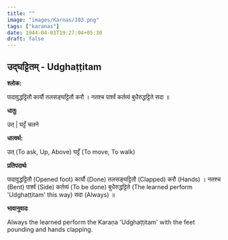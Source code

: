 ```yaml
---
title: ""
image: "images/Karnas/103.png"
tags: ["karanas"]
date: 1944-04-03T19:27:04+05:30
draft: false
---
```


## उद्घट्टितम् - Udghaṭṭitam

**श्लोक:**

पादावुद्धट्टितौ कार्यौ तलसङ्घट्टितौ करौ । नतश्च पार्श्वं कर्तव्यं बुधैरुद्धट्टिते सदा ॥

**धातुः**

उत् ​|
घट्टँ चलने

**धात्वर्थ:**

उत् (To ask, Up, Above)
घट्टँ (To move, To walk)

**प्रतिपदार्थः**

पादावुद्धट्टितौ (Opened foot) कार्यौ (Done) तलसङ्घट्टितौ (Clapped) करौ (Hands) । नतश्च (Bent) पार्श्वं (Side) कर्तव्यं (To be done) बुधैरुद्धट्टिते (The learned perform 'Udghaṭṭitam' this way) सदा (Always) ॥

**भावानुवादः**

Always the learned perform the Karaṇa 'Udghaṭṭitam' with the feet pounding and hands clapping.
